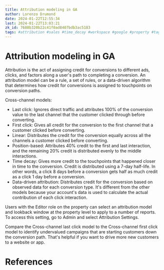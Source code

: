 ```yaml
---
title: Attribution modeling in GA
author: Lorenzo Drumond
date: 2024-01-22T12:55:34
last: 2024-01-22T13:03:21
zk_id: 7688b320b22c41f0ad8407bdb3ac5183
tags: #attribution #sales #time_decay #workspace #google #property #tag #data_stream #data #models #data_driven #website #aggregated #position_based #analytics #account #marketing #filters #first_click #linear #privacy #reports #PII #advertising #last_click #mobile #real_time #ga4
---
```



# Attribution modeling in GA
Attribution is the act of assigning credit for conversions to different ads, clicks, and factors along a user's path to completing a conversion. An attribution model can be a rule, a set of rules, or a data-driven algorithm that determines how credit for conversions is assigned to touchpoints on conversion paths.

Cross-channel models:
- Last click: Ignores direct traffic and attributes 100% of the conversion value to the last channel that the customer clicked through before converting.
- First click: Gives all credit for the conversion to the first channel that a customer clicked before converting.
- Linear: Distributes the credit for the conversion equally across all the channels a customer clicked before converting.
- Position-based: Attributes 40% credit to the first and last interaction, and the remaining 20% credit is distributed evenly to the middle interactions.
- Time decay: Gives more credit to the touchpoints that happened closer in time to the conversion. Credit is distributed using a 7-day half-life. In other words, a click 8 days before a conversion gets half as much credit as a click 1 day before a conversion.
- Data-driven attribution: Distributes credit for the conversion based on observed data for each conversion type. It's different from the other models because your account's data is used to calculate the actual contribution of each click interaction.


Users with the Editor role on the property can select an attribution model and lookback window at the property level to apply to a number of reports. To access this setting, go to Admin and select Attribution Settings.

Compare the Cross-channel last click model to the Cross-channel first click model to identify undervalued campaigns that are starting customers down the conversion path. That's helpful if you want to drive more new customers to a website or app.

# References
